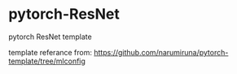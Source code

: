 # pytorch-ResNet

pytorch ResNet template

template referance from: https://github.com/narumiruna/pytorch-template/tree/mlconfig
